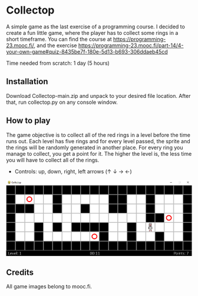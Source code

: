 # Collectop

A simple game as the last exercise of a programming course. I decided to create a fun little game, where the player has to collect some rings in a short timeframe. You can find the course at https://programming-23.mooc.fi/, and the exercise https://programming-23.mooc.fi/part-14/4-your-own-game#quiz-8435be7f-180e-5d13-b693-306ddaeb45cd

Time needed from scratch: 1 day (5 hours)

## Installation

Download Collectop-main.zip and unpack to your desired file location. After that, run collectop.py on any console window.

## How to play

The game objective is to collect all of the red rings in a level before the time runs out. Each level has five rings and for every level passed, the sprite and the rings will be randomly generated in another place. For every ring you manage to collect, you get a point for it. The higher the level is, the less time you will have to collect all of the rings.

- Controls: up, down, right, left arrows (↑ ↓ → ←)

![Game Screenshot](game.png)

## Credits

All game images belong to mooc.fi.
